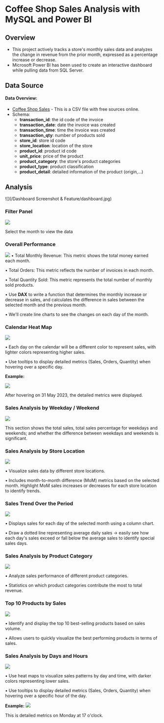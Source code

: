 # **Coffee Shop Sales Analysis with MySQL and Power BI**

## **Overview**
- This project actively tracks a store's monthly sales data and analyzes the change in revenue from the prior month, expressed as a percentage increase or decrease. 
- Microsoft Power BI has been used to create an interactive dashboard while pulling data from SQL Server.

## **Data Source**
#### Data Overview:
- [Coffee Shop Sales](https://docs.google.com/spreadsheets/d/19KgEh7QVbczZhUhIc2ulb9Y1LWNc2NGE/edit?usp=drive_link) - This is a CSV file with free sources online.
- Schema:
  - **transaction_id**: the id code of the invoice
  - **transaction_date**: date the invoice was created
  - **transaction_time**: time the invoice was created
  - **transaction_qty**: number of products sold
  - **store_id**: store id code
  - **store_location**: location of the store
  - **product_id**: product id code
  - **unit_price**: price of the product
  - **product_category**: the store's product categories
  - **product_type**: product classification
  - **product_detail**: detailed information of the product (origin,...)

## **Analysis**
![](/Dashboard Screenshot & Feature/dashboard.jpg)

### **Filter Panel**
![](/Coffee_Shop_Sales_Dashboard/Dashboard%20Screenshot%20&%20Feature/filter%20panel.jpg)

Select the month to view the data

### **Overall Performance**
![](/Coffee_Shop_Sales_Dashboard/Dashboard%20Screenshot%20&%20Feature/overall%20performance.jpg)
• Total Monthly Revenue: This metric shows the total money earned each month.

• Total Orders: This metric reflects the number of invoices in each month.

• Total Quantity Sold: This metric represents the total number of monthly sold products.

• Use **DAX** to write a function that determines the monthly increase or decrease in sales, and calculates the difference in sales between the selected month and the previous month.

• We'll create line charts to see the changes on each day of the month.

### **Calendar Heat Map**
![](/Coffee_Shop_Sales_Dashboard/Dashboard%20Screenshot%20&%20Feature/calendar%20heat%20map.jpg)

• Each day on the calendar will be a different color to represent sales, with lighter colors representing higher sales.

• Use tooltips to display detailed metrics (Sales, Orders, Quantity) when hovering over a specific day.

**Example:**

![](/Coffee_Shop_Sales_Dashboard/Dashboard%20Screenshot%20&%20Feature/tooltip1.jpg)

After hovering on 31 May 2023, the detailed metrics were displayed.

### **Sales Analysis by Weekday / Weekend**
![](/Coffee_Shop_Sales_Dashboard/Dashboard%20Screenshot%20&%20Feature/weekend%20weekday%20sale.jpg)

This section shows the total sales, total sales percentage for weekdays and weekends; and whether the difference between weekdays and weekends is significant.

### **Sales Analysis by Store Location**
![](/Coffee_Shop_Sales_Dashboard/Dashboard%20Screenshot%20&%20Feature/store%20location%20sale.jpg)

• Visualize sales data by different store locations.

• Includes month-to-month difference (MoM) metrics based on the selected month. Highlight MoM sales increases or decreases for each store location to identify trends.

### **Sales Trend Over the Period**
![](/Coffee_Shop_Sales_Dashboard/Dashboard%20Screenshot%20&%20Feature/sale%20trend.jpg)

• Displays sales for each day of the selected month using a column chart.

• Draw a dotted line representing average daily sales -> easily see how each day's sales exceed or fall below the average sales to identify special sales days.

### **Sales Analysis by Product Category**
![](/Coffee_Shop_Sales_Dashboard/Dashboard%20Screenshot%20&%20Feature/product%20category%20sale.jpg)

• Analyze sales performance of different product categories.

• Statistics on which product categories contribute the most to total revenue.

### **Top 10 Products by Sales**
![](/Coffee_Shop_Sales_Dashboard/Dashboard%20Screenshot%20&%20Feature/top%2010%20sales.jpg)

• Identify and display the top 10 best-selling products based on sales volume.

• Allows users to quickly visualize the best performing products in terms of sales.

### **Sales Analysis by Days and Hours**
![](/Coffee_Shop_Sales_Dashboard/Dashboard%20Screenshot%20&%20Feature/day%20and%20hour%20sale.jpg)

• Use heat maps to visualize sales patterns by day and time, with darker colors representing lower sales.

• Use tooltips to display detailed metrics (Sales, Orders, Quantity) when hovering over a specific hour of the day.

**Example:**
![](/Coffee_Shop_Sales_Dashboard/Dashboard%20Screenshot%20&%20Feature/tooltip2.jpg)

This is detailed metrics on Monday at 17 o'clock.
